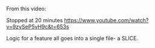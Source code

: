 From this video:

Stopped at 20 minutes <https://www.youtube.com/watch?v=9zySeP5vH9c&t=653s>


Logic for a feature all goes into a single file- a SLICE.

